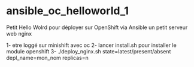 # ansible_oc_helloworld_1
Petit Hello Wolrd pour déployer sur OpenShift via Ansible un petit serveur web nginx

1- etre loggé sur minishift avec oc
2- lancer install.sh pour installer le module openshift
3- ./deploy_nginx.sh state=latest/present/absent depl_name=mon_nom replicas=n

